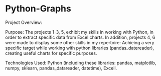 # Python-Graphs

Project Overview:

Purpose: The projects 1-3, 5, exhibit my skills in working with Python, in order to extract specific data from Excel charts.
In addition, projects 4, 6 were made to display some other skills in my repertoire: Achieing a very specific target while working with python libraries (pandas_datereader), creating useful 
charts for specific purposes.

Technologies Used: Python (including these libraries: pandas, matplotlib, numpy, sklearn, pandas_datareader, datetime), Excell.
